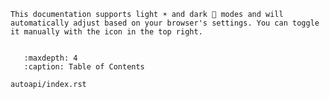 ```{admonition} Note
This documentation supports light ☀️ and dark 🌙 modes and will automatically adjust based on your browser's settings. You can toggle it manually with the icon in the top right.
```

```{include} ../README.md
```

```{toctree}
   :maxdepth: 4
   :caption: Table of Contents
   
autoapi/index.rst
```
